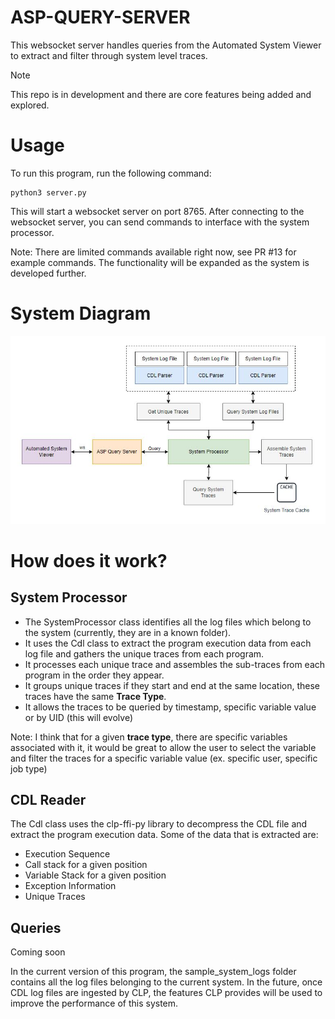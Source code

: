 # ASP-QUERY-SERVER
This websocket server handles queries from the Automated System Viewer to extract and filter through system level traces. 

> [!NOTE]  
> This repo is in development and there are core features being added and explored.

# Usage
To run this program, run the following command:
  ```shell
  python3 server.py
  ```
This will start a websocket server on port 8765. After connecting to the websocket server, you can send commands to interface with the system processor. 

Note: There are limited commands available right now, see PR #13 for example commands. The functionality will be expanded as the system is developed further.

# System Diagram
![Simplified AQS System Diagram](docs/system_diagram2.jpg)

# How does it work?

## System Processor
- The SystemProcessor class identifies all the log files which belong to the system (currently, they are in a known folder).
- It uses the Cdl class to extract the program execution data from each log file and gathers the unique traces from each program. 
- It processes each unique trace and assembles the sub-traces from each program in the order they appear.
- It groups unique traces if they start and end at the same location, these traces have the same **Trace Type**.
- It allows the traces to be queried by timestamp, specific variable value or by UID (this will evolve)
    
Note: I think that for a given **trace type**, there are specific variables associated with it, it would be great to allow the user to select the variable and filter the traces for a specific variable value (ex. specific user, specific job type)

## CDL Reader
The Cdl class uses the clp-ffi-py library to decompress the CDL file and extract the program execution data. Some of the data that is extracted are:
- Execution Sequence
- Call stack for a given position
- Variable Stack for a given position
- Exception Information
- Unique Traces

## Queries
Coming soon

In the current version of this program, the sample_system_logs folder contains all the log files belonging to the current system. In the future, once CDL log files are ingested by CLP, the features CLP provides will be used to improve the performance of this system.

